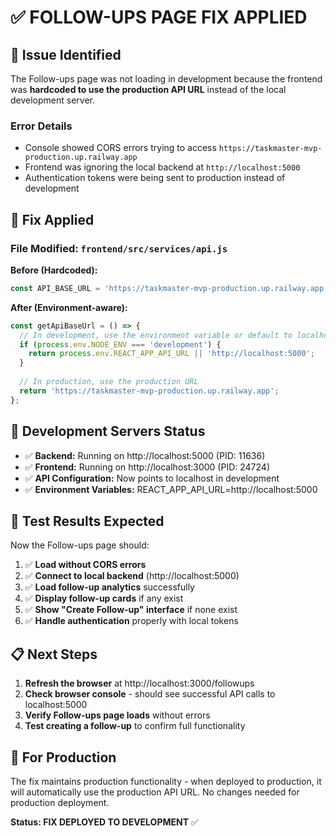 # ✅ FOLLOW-UPS PAGE FIX APPLIED

## 🐛 Issue Identified
The Follow-ups page was not loading in development because the frontend was **hardcoded to use the production API URL** instead of the local development server.

### Error Details
- Console showed CORS errors trying to access `https://taskmaster-mvp-production.up.railway.app`
- Frontend was ignoring the local backend at `http://localhost:5000`
- Authentication tokens were being sent to production instead of development

## 🔧 Fix Applied

### File Modified: `frontend/src/services/api.js`

**Before (Hardcoded):**
```javascript
const API_BASE_URL = 'https://taskmaster-mvp-production.up.railway.app';
```

**After (Environment-aware):**
```javascript
const getApiBaseUrl = () => {
  // In development, use the environment variable or default to localhost
  if (process.env.NODE_ENV === 'development') {
    return process.env.REACT_APP_API_URL || 'http://localhost:5000';
  }
  
  // In production, use the production URL
  return 'https://taskmaster-mvp-production.up.railway.app';
};
```

## 🚀 Development Servers Status
- ✅ **Backend:** Running on http://localhost:5000 (PID: 11636)
- ✅ **Frontend:** Running on http://localhost:3000 (PID: 24724)
- ✅ **API Configuration:** Now points to localhost in development
- ✅ **Environment Variables:** REACT_APP_API_URL=http://localhost:5000

## 🧪 Test Results Expected
Now the Follow-ups page should:

1. ✅ **Load without CORS errors**
2. ✅ **Connect to local backend** (http://localhost:5000)
3. ✅ **Load follow-up analytics** successfully
4. ✅ **Display follow-up cards** if any exist
5. ✅ **Show "Create Follow-up" interface** if none exist
6. ✅ **Handle authentication** properly with local tokens

## 📋 Next Steps
1. **Refresh the browser** at http://localhost:3000/followups
2. **Check browser console** - should see successful API calls to localhost:5000
3. **Verify Follow-ups page loads** without errors
4. **Test creating a follow-up** to confirm full functionality

## 🔄 For Production
The fix maintains production functionality - when deployed to production, it will automatically use the production API URL. No changes needed for production deployment.

**Status: FIX DEPLOYED TO DEVELOPMENT** ✅
